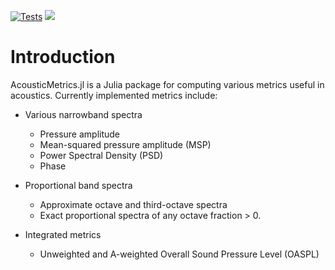 [![Tests](https://github.com/OpenMDAO/AcousticMetrics.jl/actions/workflows/test.yaml/badge.svg)](https://github.com/OpenMDAO/AcousticMetrics.jl/actions/workflows/test.yaml)
[![](https://img.shields.io/badge/docs-dev-blue.svg)](https://OpenMDAO.github.io/AcousticMetrics.jl/dev)

# Introduction
AcousticMetrics.jl is a Julia package for computing various metrics useful in acoustics.
Currently implemented metrics include:

  * Various narrowband spectra

    * Pressure amplitude
    * Mean-squared pressure amplitude (MSP)
    * Power Spectral Density (PSD)
    * Phase

  * Proportional band spectra

    * Approximate octave and third-octave spectra
    * Exact proportional spectra of any octave fraction > 0.

  * Integrated metrics

    * Unweighted and A-weighted Overall Sound Pressure Level (OASPL)
